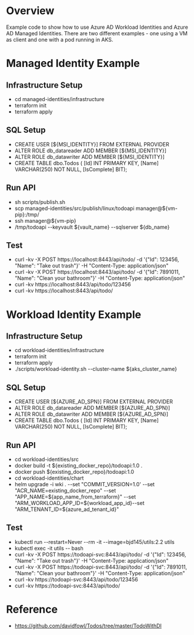 # Overview 

Example code to show how to use Azure AD Workload Identities and Azure AD Managed Identities. There are two different examples - one using a VM as client and one with a pod running in AKS.  

# Managed Identity Example
## Infrastructure Setup
* cd managed-identities/infrastructure
* terraform init
* terraform apply

## SQL Setup
* CREATE USER [${MSI_IDENTITY}] FROM EXTERNAL PROVIDER
* ALTER ROLE db_datareader ADD MEMBER [${MSI_IDENTITY}]
* ALTER ROLE db_datawriter ADD MEMBER [${MSI_IDENTITY}]
* CREATE TABLE dbo.Todos ( [Id] INT PRIMARY KEY, [Name] VARCHAR(250) NOT NULL, [IsComplete] BIT);

## Run API
* sh scripts/publish.sh
* scp managed-identities/src/publish/linux/todoapi manager@${vm-pip}:/tmp/
* ssh manager@${vm-pip}
* /tmp/todoapi --keyvault ${vault_name} --sqlserver ${db_name}

## Test
* curl -kv -X POST https://localhost:8443/api/todo/ -d '{"Id": 123456, "Name": "Take out trash"}' -H "Content-Type: application/json"
* curl -kv -X POST https://localhost:8443/api/todo/ -d '{"Id": 7891011, "Name": "Clean your bathroom"}' -H "Content-Type: application/json"
* curl -kv https://localhost:8443/api/todo/123456
* curl -kv https://localhost:8443/api/todo/

# Workload Identity Example
## Infrastructure Setup
* cd workload-identities/infrastructure
* terraform init
* terraform apply
* ./scripts/workload-identity.sh --cluster-name ${aks_cluster_name} 

## SQL Setup
* CREATE USER [${AZURE_AD_SPN}] FROM EXTERNAL PROVIDER
* ALTER ROLE db_datareader ADD MEMBER [${AZURE_AD_SPN}]
* ALTER ROLE db_datawriter ADD MEMBER [${AZURE_AD_SPN}]
* CREATE TABLE dbo.Todos ( [Id] INT PRIMARY KEY, [Name] VARCHAR(250) NOT NULL, [IsComplete] BIT);

## Run API
* cd workload-identities/src
* docker build -t ${existing_docker_repo}/todoapi:1.0 .
* docker push ${existing_docker_repo}/todoapi:1.0
* cd workload-identities/chart
* helm upgrade -i wki . --set "COMMIT_VERSION=1.0' --set "ACR_NAME=existing_docker_repo" --set "APP_NAME=${app_name_from_terraform}" --set "ARM_WORKLOAD_APP_ID=${workload_app_id}--set 
"ARM_TENANT_ID=${azure_ad_tenant_id}"

## Test
* kubectl run --restart=Never --rm -it --image=bjd145/utils:2.2 utils
* kubectl exec -it utils -- bash
* curl -kv -X POST https://todoapi-svc:8443/api/todo/ -d '{"Id": 123456, "Name": "Take out trash"}' -H "Content-Type: application/json"
* curl -kv -X POST https://todoapi-svc:8443/api/todo/ -d '{"Id": 7891011, "Name": "Clean your bathroom"}' -H "Content-Type: application/json"
* curl -kv https://todoapi-svc:8443/api/todo/123456
* curl -kv https://todoapi-svc:8443/api/todo/

# Reference 
* https://github.com/davidfowl/Todos/tree/master/TodoWithDI